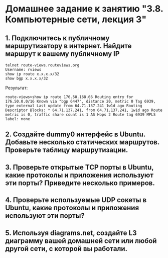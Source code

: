 # Домашнее задание к занятию "3.8. Компьютерные сети, лекция 3"

## 1. Подключитесь к публичному маршрутизатору в интернет. Найдите маршрут к вашему публичному IP
```
telnet route-views.routeviews.org
Username: rviews
show ip route x.x.x.x/32
show bgp x.x.x.x/32
```

Результат:

  `route-views>show ip route 176.50.168.66
  Routing entry for 176.50.0.0/16
    Known via "bgp 6447", distance 20, metric 0
    Tag 6939, type external
    Last update from 64.71.137.241 1w1d ago
    Routing Descriptor Blocks:
    * 64.71.137.241, from 64.71.137.241, 1w1d ago
        Route metric is 0, traffic share count is 1
        AS Hops 2
        Route tag 6939
        MPLS label: none`
## 2. Создайте dummy0 интерфейс в Ubuntu. Добавьте несколько статических маршрутов. Проверьте таблицу маршрутизации.

## 3. Проверьте открытые TCP порты в Ubuntu, какие протоколы и приложения используют эти порты? Приведите несколько примеров.

## 4. Проверьте используемые UDP сокеты в Ubuntu, какие протоколы и приложения используют эти порты?

## 5. Используя diagrams.net, создайте L3 диаграмму вашей домашней сети или любой другой сети, с которой вы работали. 
